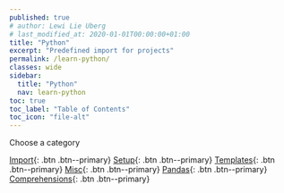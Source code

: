 ```yaml
---
published: true
# author: Lewi Lie Uberg
# last_modified_at: 2020-01-01T00:00:00+01:00
title: "Python"
excerpt: "Predefined import for projects"
permalink: /learn-python/
classes: wide
sidebar:
  title: "Python"
  nav: learn-python
toc: true
toc_label: "Table of Contents"
toc_icon: "file-alt"
---
```

<!-- Global site tag (gtag.js) - Google Analytics -->
<script async src="https://www.googletagmanager.com/gtag/js?id=G-X5TVX1RNG8"></script>
<script>
  window.dataLayer = window.dataLayer || [];
  function gtag(){dataLayer.push(arguments);}
  gtag('js', new Date());

  gtag('config', 'G-X5TVX1RNG8');
</script>

Choose a category

[Import](/python-import/){: .btn .btn--primary}
[Setup](/learn-setup/){: .btn .btn--primary}
[Templates](/learn-templates/){: .btn .btn--primary}
[Misc](/learn-misc/){: .btn .btn--primary}
[Pandas](/learn-pandas/){: .btn .btn--primary}
[Comprehensions](/learn-comprehensions/){: .btn .btn--primary}

